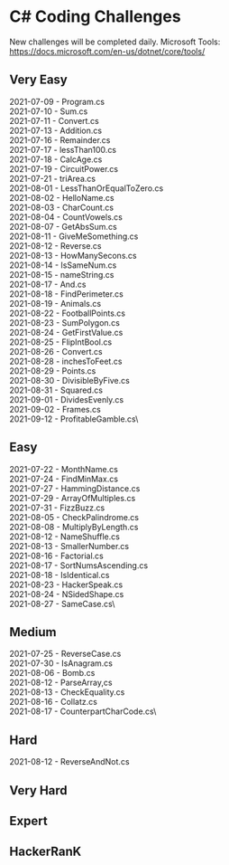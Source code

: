 # C# Coding Challenges

New challenges will be completed daily.
Microsoft Tools: https://docs.microsoft.com/en-us/dotnet/core/tools/

## Very Easy

2021-07-09 - Program.cs\
2021-07-10 - Sum.cs\
2021-07-11 - Convert.cs\
2021-07-13 - Addition.cs\
2021-07-16 - Remainder.cs\
2021-07-17 - lessThan100.cs\
2021-07-18 - CalcAge.cs\
2021-07-19 - CircuitPower.cs\
2021-07-21 - triArea.cs\
2021-08-01 - LessThanOrEqualToZero.cs\
2021-08-02 - HelloName.cs\
2021-08-03 - CharCount.cs\
2021-08-04 - CountVowels.cs\
2021-08-07 - GetAbsSum.cs\
2021-08-11 - GiveMeSomething.cs\
2021-08-12 - Reverse.cs\
2021-08-13 - HowManySecons.cs\
2021-08-14 - IsSameNum.cs\
2021-08-15 - nameString.cs\
2021-08-17 - And.cs\
2021-08-18 - FindPerimeter.cs\
2021-08-19 - Animals.cs\
2021-08-22 - FootballPoints.cs\
2021-08-23 - SumPolygon.cs\
2021-08-24 - GetFirstValue.cs\
2021-08-25 - FlipIntBool.cs\
2021-08-26 - Convert.cs\
2021-08-28 - inchesToFeet.cs\
2021-08-29 - Points.cs\
2021-08-30 - DivisibleByFive.cs\
2021-08-31 - Squared.cs\
2021-09-01 - DividesEvenly.cs\
2021-09-02 - Frames.cs\
2021-09-12 - ProfitableGamble.cs\

## Easy

2021-07-22 - MonthName.cs\
2021-07-24 - FindMinMax.cs\
2021-07-27 - HammingDistance.cs\
2021-07-29 - ArrayOfMultiples.cs\
2021-07-31 - FizzBuzz.cs\
2021-08-05 - CheckPalindrome.cs\
2021-08-08 - MultiplyByLength.cs\
2021-08-12 - NameShuffle.cs\
2021-08-13 - SmallerNumber.cs\
2021-08-16 - Factorial.cs\
2021-08-17 - SortNumsAscending.cs\
2021-08-18 - IsIdentical.cs\
2021-08-23 - HackerSpeak.cs\
2021-08-24 - NSidedShape.cs\
2021-08-27 - SameCase.cs\

## Medium

2021-07-25 - ReverseCase.cs\
2021-07-30 - IsAnagram.cs\
2021-08-06 - Bomb.cs\
2021-08-12 - ParseArray,cs\
2021-08-13 - CheckEquality.cs\
2021-08-16 - Collatz.cs\
2021-08-17 - CounterpartCharCode.cs\

## Hard

2021-08-12 - ReverseAndNot.cs

## Very Hard

## Expert

## HackerRanK
